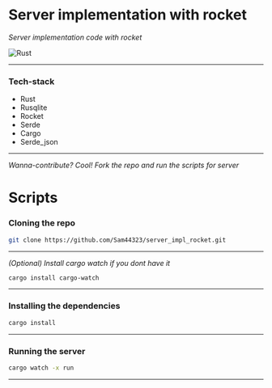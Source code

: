 # Server implementation with rocket

_Server implementation code with rocket_

![Rust](https://img.shields.io/badge/-Rust-333333?style=for-the-badge&logo=rust&logoColor=61dbfb)

---

### **Tech-stack**

- Rust
- Rusqlite
- Rocket
- Serde
- Cargo
- Serde_json

---

_Wanna-contribute? Cool! Fork the repo and run the scripts for server_

# **Scripts**

### Cloning the repo

```bash
git clone https://github.com/Sam44323/server_impl_rocket.git
```

---

_(Optional) Install cargo watch if you dont have it_

```bash
cargo install cargo-watch
```

---

### Installing the dependencies

```bash
cargo install
```

---

### Running the server

```bash
cargo watch -x run
```

---
